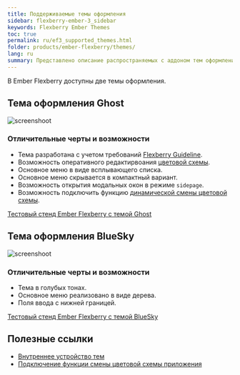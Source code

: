 ```yaml
---
title: Поддерживаемые темы оформления
sidebar: flexberry-ember-3_sidebar
keywords: Flexberry Ember Themes
toc: true
permalink: ru/ef3_supported_themes.html
folder: products/ember-flexberry/themes/
lang: ru
summary: Представлено описание распространяемых с аддоном тем оформления
---
```


В Ember Flexberry доступны две темы оформления.

## Тема оформления Ghost

![screenshoot](/images/pages/img_themes/screenshots/ghost_theme.jpg)

### Отличительные черты и возможности

- Тема разработана с учетом требований [Flexberry Guideline](uiuxg_landing-page.ru.html#content).
- Возможность оперативного редактирвоания [цветовой схемы](ef3_themes_structure.html#доработка-стилей-для-приложений-использующих-ember-flexberry-themes).
- Основное меню в виде всплывающего списка.
- Основное меню скрывается в компактный вариант.
- Возможность открытия модальных окон в режиме `sidepage`.
- Возможность подключить функцию [динамической смены цветовой схемы](ef3_color_scheme_сhanging.html).

[Тестовый стенд Ember Flexberry с темой Ghost](https://flexberry.github.io/ember-flexberry/dummy/dummy-test-2/)

## Тема оформления BlueSky

![screenshoot](/images/pages/img_themes/screenshots/blueSky-theme.jpg)

### Отличительные черты и возможности

- Тема в голубых тонах.
- Основное меню реализовано в виде дерева.
- Поля ввода с нижней границей.

[Тестовый стенд Ember Flexberry с темой BlueSky](https://flexberry.github.io/ember-flexberry/dummy/dummy-test-3/)

## Полезные ссылки

- [Внутреннее устройство тем](ef3_themes_changing.html)
- [Подключение функции смены цветовой схемы приложения](ef3_color_scheme_сhanging.html)
